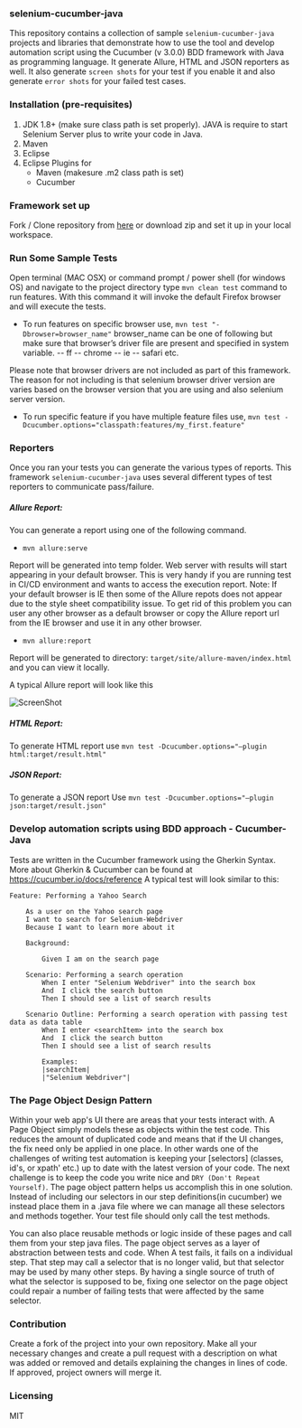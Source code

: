 ### selenium-cucumber-java

This repository contains a collection of sample `selenium-cucumber-java` projects and libraries that demonstrate how to use the tool and develop automation script using the Cucumber (v 3.0.0) BDD framework with Java as programming language. It generate Allure, HTML and JSON reporters as well. It also generate `screen shots` for your test if you enable it and also generate `error shots` for your failed test cases.

### Installation (pre-requisites)
1. JDK 1.8+ (make sure class path is set properly). JAVA is require to start Selenium Server plus to write your code in Java.
2. Maven
3. Eclipse
4. Eclipse Plugins for
    - Maven (makesure .m2 class path is set)
    - Cucumber
### Framework set up
Fork / Clone repository from [here]( https://github.com/amiya-pattnaik/selenium-cucumber-java) or download zip and set it up in your local workspace.
### Run Some Sample Tests
Open terminal (MAC OSX) or command prompt / power shell (for windows OS) and navigate to the project directory
type `mvn clean test` command to run features. With this command it will invoke the default Firefox browser and will execute the tests.

- To run features on specific browser use, `mvn test "-Dbrowser=browser_name"`
browser_name can be one of following but make sure that browser’s driver file are present and specified in system variable. -- ff -- chrome -- ie -- safari etc.

Please note that browser drivers are not included as part of this framework. The reason for not including is that selenium browser driver version are varies based on the browser version that you are using and also selenium server version.

- To run specific feature if you have multiple feature files use,
`mvn test -Dcucumber.options="classpath:features/my_first.feature"`

### Reporters
Once you ran your tests you can generate the various types of reports. This framework `selenium-cucumber-java` uses several different types of test reporters to communicate pass/failure.
##### Allure Report:
You can generate a report using one of the following command.
- `mvn allure:serve`

Report will be generated into temp folder. Web server with results will start appearing in your default browser. This is very handy if you are running test in CI/CD environment and wants to access the execution report. Note: If your default browser is IE then some of the Allure repots does not appear due to the style sheet compatibility issue. To get rid of this problem you can user any other browser as a default browser or copy the Allure report url from the IE browser and use it in any other browser.

- `mvn allure:report`

Report will be generated tо directory: `target/site/allure-maven/index.html` and you can view it locally.

A typical Allure report will look like this

![ScreenShot](https://github.com/allure-framework/allure2/blob/master/.github/readme-img.png)

##### HTML Report:
To generate HTML report use  `mvn test -Dcucumber.options="–plugin html:target/result.html"`

##### JSON Report:
To generate a JSON report Use `mvn test -Dcucumber.options="–plugin json:target/result.json"`

### Develop automation scripts using BDD approach - Cucumber-Java
Tests are written in the Cucumber framework using the Gherkin Syntax. More about Gherkin & Cucumber can be found at https://cucumber.io/docs/reference
A typical test will look similar to this:
```
Feature: Performing a Yahoo Search

    As a user on the Yahoo search page
    I want to search for Selenium-Webdriver
    Because I want to learn more about it

    Background:

        Given I am on the search page

    Scenario: Performing a search operation
        When I enter "Selenium Webdriver" into the search box
        And  I click the search button
        Then I should see a list of search results

    Scenario Outline: Performing a search operation with passing test data as data table
        When I enter <searchItem> into the search box
        And  I click the search button
        Then I should see a list of search results

        Examples:
        |searchItem|
        |"Selenium Webdriver"|
```
### The Page Object Design Pattern
Within your web app's UI there are areas that your tests interact with. A Page Object simply models these as objects within the test code. This reduces the amount of duplicated code and means that if the UI changes, the fix need only be applied in one place. In other wards one of the challenges of writing test automation is keeping your [selectors] (classes, id's, or xpath' etc.) up to date with the latest version of your code. The next challenge is to keep the code you write nice and `DRY (Don't Repeat Yourself)`. The page object pattern helps us accomplish this in one solution. Instead of including our selectors in our step definitions(in cucumber) we instead place them in a <pagename>.java file where we can manage all these selectors and methods together. Your test file should only call the test methods.

You can also place reusable methods or logic inside of these pages and call them from your step java files. The page object serves as a layer of abstraction between tests and code. When A test fails, it fails on a individual step. That step may call a selector that is no longer valid, but that selector may be used by many other steps. By having a single source of truth of what the selector is supposed to be, fixing one selector on the page object could repair a number of failing tests that were affected by the same selector.

### Contribution
Create a fork of the project into your own repository. Make all your necessary changes and create a pull request with a description on what was added or removed and details explaining the changes in lines of code. If approved, project owners will merge it.

### Licensing
MIT
